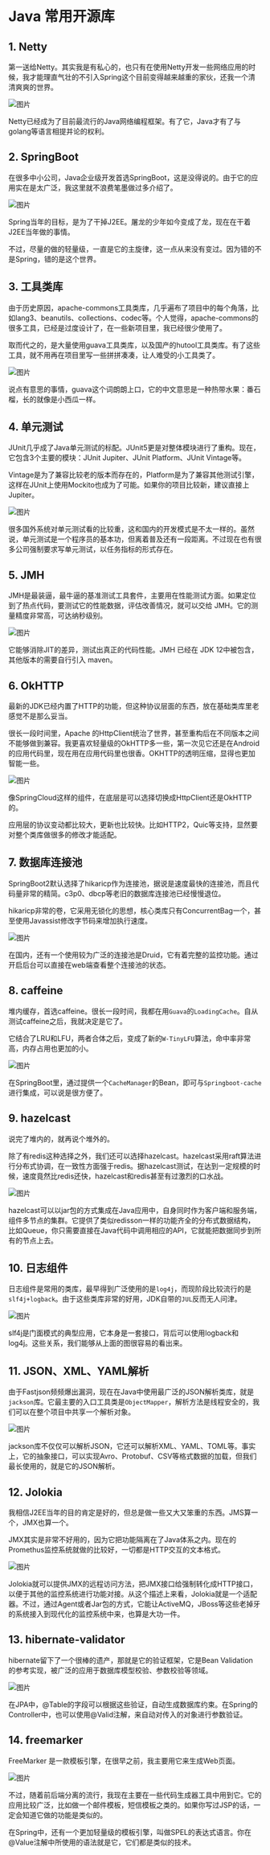 # Java 常用开源库

## 1. Netty

第一送给Netty。其实我是有私心的，也只有在使用Netty开发一些网络应用的时候，我才能理直气壮的不引入Spring这个目前变得越来越重的家伙，还我一个清清爽爽的世界。

![图片](./images/netty.png)

Netty已经成为了目前最流行的Java网络编程框架。有了它，Java才有了与golang等语言相提并论的权利。

## 2. SpringBoot

在很多中小公司，Java企业级开发首选SpringBoot，这是没得说的。由于它的应用实在是太广泛，我这里就不浪费笔墨做过多介绍了。

![图片](./images/spring-boot.png)

Spring当年的目标，是为了干掉J2EE。屠龙的少年如今变成了龙，现在在干着J2EE当年做的事情。

不过，尽量的做的轻量级，一直是它的主旋律，这一点从来没有变过。因为错的不是Spring，错的是这个世界。

## 3. 工具类库

由于历史原因，apache-commons工具类库，几乎遍布了项目中的每个角落，比如lang3、beanutils、collections、codec等。个人觉得，apache-commons的很多工具，已经是过度设计了，在一些新项目里，我已经很少使用了。

取而代之的，是大量使用guava工具类库，以及国产的hutool工具类库。有了这些工具，就不用再在项目里写一些拼拼凑凑，让人难受的小工具类了。

![图片](./images/640-20211010222836055.png)

说点有意思的事情，guava这个词朗朗上口，它的中文意思是一种热带水果：番石榴，长的就像是小西瓜一样。

## 4. 单元测试

JUnit几乎成了Java单元测试的标配。JUnit5更是对整体模块进行了重构。现在，它包含3个主要的模块：JUnit Jupiter、JUnit Platform、JUnit Vintage等。

Vintage是为了兼容比较老的版本而存在的，Platform是为了兼容其他测试引擎，这样在JUnit上使用Mockito也成为了可能。如果你的项目比较新，建议直接上Jupiter。

![图片](./images/640-20211010222844992.png)

很多国外系统对单元测试看的比较重，这和国内的开发模式是不太一样的。虽然说，单元测试是一个程序员的基本功，但离着普及还有一段距离。不过现在也有很多公司强制要求写单元测试，以任务指标的形式存在。

## 5. JMH

JMH是最装逼，最牛逼的基准测试工具套件，主要用在性能测试方面。如果定位到了热点代码，要测试它的性能数据，评估改善情况，就可以交给 JMH。它的测量精度非常高，可达纳秒级别。

![图片](./images/640-20211010222851013.png)

它能够消除JIT的差异，测试出真正的代码性能。JMH 已经在 JDK 12中被包含，其他版本的需要自行引入 maven。

## 6. OkHTTP

最新的JDK已经内置了HTTP的功能，但这种协议层面的东西，放在基础类库里老感觉不是那么妥当。

很长一段时间里，Apache 的HttpClient统治了世界，甚至重构后在不同版本之间不能够做到兼容。我更喜欢轻量级的OkHTTP多一些，第一次见它还是在Android的应用代码里，现在用在应用代码里也很香。OKHTTP的透明压缩，显得也更加智能一些。

![图片](./images/640-20211010222855101.png)



像SpringCloud这样的组件，在底层是可以选择切换成HttpClient还是OkHTTP的。

应用层的协议变动都比较大，更新也比较快。比如HTTP2，Quic等支持，显然要对整个类库做很多的修改才能适配。

## 7. 数据库连接池

SpringBoot2默认选择了hikaricp作为连接池，据说是速度最快的连接池，而且代码量非常的精简。c3p0、dbcp等老旧的数据库连接池已经慢慢退位。

hikaricp非常的卷，它采用无锁化的思想，核心类库只有ConcurrentBag一个，甚至使用Javassist修改字节码来增加执行速度。

![图片](./images/640-20211010222859333.png)

在国内，还有一个使用较为广泛的连接池是Druid，它有着完整的监控功能。通过开启后台可以直接在web端查看整个连接池的状态。

## 8. caffeine

堆内缓存，首选caffeine。很长一段时间，我都在用`Guava`的`LoadingCache`。自从测试caffeine之后，我就决定是它了。

它结合了LRU和LFU，两者合体之后，变成了新的`W-TinyLFU`算法，命中率非常高，内存占用也更加的小。

![图片](./images/640-20211010222904222.png)



在SpringBoot里，通过提供一个`CacheManager`的Bean，即可与`Springboot-cache`进行集成，可以说是很方便了。

## 9. hazelcast

说完了堆内的，就再说个堆外的。

除了有redis这种选择之外，我们还可以选择hazelcast。hazelcast采用raft算法进行分布式协调，在一致性方面强于redis。据hazelcast测试，在达到一定规模的时候，速度竟然比redis还快，hazelcast和redis甚至有过激烈的口水战。

![图片](./images/640-20211010222909473.png)

hazelcast可以以jar包的方式集成在Java应用中，自身同时作为客户端和服务端，组件多节点的集群。它提供了类似redisson一样的功能齐全的分布式数据结构，比如Queue，你只需要直接在Java代码中调用相应的API，它就能把数据同步到所有的节点上去。

## 10. 日志组件

日志组件是常用的类库，最早得到广泛使用的是`log4j`，而现阶段比较流行的是`slf4j+logback`。由于这些类库非常的好用，JDK自带的`JUL`反而无人问津。

![图片](./images/640-20211010222913125.png)



slf4j是门面模式的典型应用，它本身是一套接口，背后可以使用logback和log4j。这些关系，我们能够从上面的图很容易的看出来。

## 11. JSON、XML、YAML解析

由于Fastjson频频爆出漏洞，现在在Java中使用最广泛的JSON解析类库，就是`jackson`库。它最主要的入口工具类是`ObjectMapper`，解析方法是线程安全的，我们可以在整个项目中共享一个解析对象。

![图片](./images/640-20211010222924465.png)

jackson库不仅仅可以解析JSON，它还可以解析XML、YAML、TOML等。事实上，它的抽象接口，可以实现Avro、Protobuf、CSV等格式数据的加载，但我们最长使用的，就是它的JSON解析。

## 12. Jolokia

我相信J2EE当年的目的肯定是好的，但总是做一些又大又笨重的东西。JMS算一个，JMX也算一个。

JMX其实是非常不好用的，因为它把功能隔离在了Java体系之内。现在的Promethus监控系统就做的比较好，一切都是HTTP交互的文本格式。

![图片](./images/640-20211010222928502.png)

Jolokia就可以提供JMX的远程访问方法，把JMX接口给强制转化成HTTP接口，以便于其他的监控系统进行功能对接。从这个描述上来看，Jolokia就是一个适配器。不过，通过Agent或者Jar包的方式，它能让ActiveMQ，JBoss等这些老掉牙的系统接入到现代化的监控系统中来，也算是大功一件。

## 13. hibernate-validator

hibernate留下了一个很棒的遗产，那就是它的验证框架，它是Bean Validation 的参考实现，被广泛的应用于数据库模型校验、参数校验等领域。

![图片](./images/640-20211010222934623.png)

在JPA中，@Table的字段可以根据这些验证，自动生成数据库约束。在Spring的Controller中，也可以使用@Valid注解，来自动对传入的对象进行参数验证。

## 14. freemarker

FreeMarker 是一款模板引擎，在很早之前，我主要用它来生成Web页面。

![图片](./images/640-20211010222942295.png)



不过，随着前后端分离的流行，我现在主要在一些代码生成器工具中用到它。它的应用比较广泛，比如做一个邮件模板，短信模板之类的。如果你写过JSP的话，一定会知道它做的功能是类似的。

在Spring中，还有一个更加轻量级的模板引擎，叫做SPEL的表达式语言。你在@Value注解中所使用的语法就是它，它们都是类似的技术。